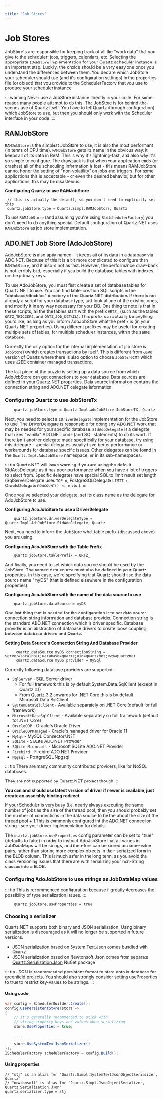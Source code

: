 ```yaml
---

title: 'Job Stores'
---
```


# Job Stores

JobStore's are responsible for keeping track of all the "work data" that you give to the scheduler:
jobs, triggers, calendars, etc. Selecting the appropriate `IJobStore` implementation for your Quartz scheduler instance is an important step.
Luckily, the choice should be a very easy one once you understand the differences between them.
You declare which JobStore your scheduler should use (and it's configuration settings) in the properties file (or object) that
you provide to the SchedulerFactory that you use to produce your scheduler instance.

::: warning
Never use a JobStore instance directly in your code. For some reason many people attempt to do this.
The JobStore is for behind-the-scenes use of Quartz itself. You have to tell Quartz (through configuration) which JobStore to use,
but then you should only work with the Scheduler interface in your code.
:::

## RAMJobStore

`RAMJobStore` is the simplest JobStore to use, it is also the most performant (in terms of CPU time).
`RAMJobStore` gets its name in the obvious way: it keeps all of its data in RAM. This is why it's lightning-fast,
and also why it's so simple to configure. The drawback is that when your application ends (or crashes) all of
the scheduling information is lost - this means RAMJobStore cannot honor the setting of "non-volatility" on jobs and triggers.
For some applications this is acceptable - or even the desired behavior, but for other applications, this may be disasterous.

**Configuring Quartz to use RAMJobStore**

```text
 // this is actually the default, so you don't need to explicitly set this
 quartz.jobStore.type = Quartz.Simpl.RAMJobStore, Quartz
```

To use `RAMJobStore` (and assuming you're using `StdSchedulerFactory`) you don't need to do anything special. Default configuration
of Quartz.NET uses `RAMJobStore` as job store implementation.

## ADO.NET Job Store (AdoJobStore)

AdoJobStore is also aptly named - it keeps all of its data in a database via ADO.NET.
Because of this it is a bit more complicated to configure than `RAMJobStore`, and it also is not as fast.
However, the performance draw-back is not terribly bad, especially if you build the database tables with indexes on the primary keys.

To use AdoJobStore, you must first create a set of database tables for Quartz.NET to use.
You can find table-creation SQL scripts in the "database/dbtables" directory of the Quartz.NET distribution.
If there is not already a script for your database type, just look at one of the existing ones, and modify it in any way necessary for your DB.
One thing to note is that in these scripts, all the the tables start with the prefix `QRTZ_`
(such as the tables `QRTZ_TRIGGERS`, and `QRTZ_JOB_DETAIL`). This prefix can actually be anything you'd like, as long as you inform AdoJobStore
what the prefix is (in your Quartz.NET properties). Using different prefixes may be useful for creating multiple sets of tables,
for multiple scheduler instances, within the same database.

Currently the only option for the internal implementation of job store is `JobStoreTX`which creates transactions by itself.
This is different from Java version of Quartz where there is also option to choose `JobStoreCMT` which uses J2EE container
managed transactions.

The last piece of the puzzle is setting up a data source from which AdoJobStore can get connections to your database.
Data sources are defined in your Quartz.NET properties. Data source information contains the connection string
and ADO.NET delegate information.

### Configuring Quartz to use JobStoreTx

```text
    quartz.jobStore.type = Quartz.Impl.AdoJobStore.JobStoreTX, Quartz
```

Next, you need to select a `IDriverDelegate` implementation for the JobStore to use.
The DriverDelegate is responsible for doing any ADO.NET work that may be needed for your specific database.
`StdAdoDelegate` is a delegate that uses "vanilla" ADO.NET code (and SQL statements) to do its work.
If there isn't another delegate made specifically for your database, try using this delegate -
special delegates usually have better performance or workarounds for database specific issues.
Other delegates can be found in the `Quartz.Impl.AdoJobStore` namespace, or in its sub-namespaces.

::: tip
Quartz.NET will issue warning if you are using the default StdAdoDelegate as it has poor performance
when you have a lot of triggers to select from. Specific delegates have special SQL to limit result
set length (SqlServerDelegate uses `TOP n`, PostgreSQLDelegate `LIMIT n`, OracleDelegate `ROWCOUNT() <= n` etc.).
:::

Once you've selected your delegate, set its class name as the delegate for AdoJobStore to use.

**Configuring AdoJobStore to use a DriverDelegate**

```text
    quartz.jobStore.driverDelegateType = Quartz.Impl.AdoJobStore.StdAdoDelegate, Quartz
```

Next, you need to inform the JobStore what table prefix (discussed above) you are using.

**Configuring AdoJobStore with the Table Prefix**

```text
    quartz.jobStore.tablePrefix = QRTZ_
```

And finally, you need to set which data source should be used by the JobStore. The named data source must also be defined in your Quartz properties.
In this case, we're specifying that Quartz should use the data source name "myDS" (that is defined elsewhere in the configuration properties).

**Configuring AdoJobStore with the name of the data source to use**

```text
    quartz.jobStore.dataSource = myDS
```

One last thing that is needed for the configuration is to set data source connection string information and database provider. Connection
string is the standard ADO.NET connection which is driver specific. Database provider is an abstraction of database drivers to create
loose coupling between database drivers and Quartz.

**Setting Data Source's Connection String And Database Provider**

```text
     quartz.dataSource.myDS.connectionString = Server=localhost;Database=quartz;Uid=quartznet;Pwd=quartznet
     quartz.dataSource.myDS.provider = MySql
```

Currently following database providers are supported:

* `SqlServer` - SQL Server driver
    * For full framework this is by default System.Data.SqlClient (except in Quartz 3.1)
    * From Quartz 3.2 onwards for .NET Core this is by default Microsoft.Data.SqlClient
* `SystemDataSqlClient` - Available separately on .NET Core (default for full framework)
* `MicrosoftDataSqlClient` - Available separately on full framework (default for .NET Core)
* `OracleODP` - Oracle's Oracle Driver
* `OracleODPManaged` - Oracle's managed driver for Oracle 11
* `MySql` - MySQL Connector/.NET
* `SQLite` - SQLite ADO.NET Provider
* `SQLite-Microsoft` - Microsoft SQLite ADO.NET Provider
* `Firebird` - Firebird ADO.NET Provider
* `Npgsql` - PostgreSQL Npgsql

::: tip
There are many community contributed providers, like for NoSQL databases.

They are not supported by Quartz.NET project though.
:::

**You can and should use latest version of driver if newer is available, just create an assembly binding redirect**

If your Scheduler is very busy (i.e. nearly always executing the same number of jobs as the size of the thread pool, then you should
probably set the number of connections in the data source to be the about the size of the thread pool + 1.This is commonly configured
int the ADO.NET connection string - see your driver implementation for details.

The `quartz.jobStore.useProperties` config parameter can be set to "true" (defaults to false) in order to instruct AdoJobStore that all values in JobDataMaps will be strings,
and therefore can be stored as name-value pairs, rather than storing more complex objects in their serialized form in the BLOB column. This is much safer in the long term,
as you avoid the class versioning issues that there are with serializing your non-String classes into a BLOB.

### Configuring AdoJobStore to use strings as JobDataMap values

::: tip
This is recommended configuration because it greatly decreases the possibility of type serialization issues.
:::

```text
    quartz.jobStore.useProperties = true
```

### Choosing a serializer

Quartz.NET supports both binary and JSON serialization. Using binary serialization is discouraged as it will no longer be supported in future versions.

* JSON serialization based on System.Text.Json comes bundled with Quartz
* JSON serialization based on Newtonsoft.Json comes from separate [Quartz.Serialization.Json](../packages/json-serialization) NuGet package

::: tip
JSON is recommended persistent format to store data in database for greenfield projects.
You should also strongly consider setting useProperties to true to restrict key-values to be strings.
:::

#### Using code

```csharp
var config = SchedulerBuilder.Create();
config.UsePersistentStore(store =>
{
    // it's generally recommended to stick with
    // string property keys and values when serializing
    store.UseProperties = true;

    ....

    store.UseSystemTextJsonSerializer();
});
ISchedulerFactory schedulerFactory = config.Build();
```

#### Using properties

    // "stj" is an alias for "Quartz.Simpl.SystemTextJsonObjectSerializer, Quartz"
    // "newtonsoft" is alias for "Quartz.Simpl.JsonObjectSerializer, Quartz.Serialization.Json"
    quartz.serializer.type = stj
